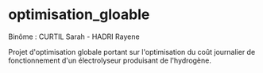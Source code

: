 # optimisation_gloable

Binôme : CURTIL Sarah - HADRI Rayene

Projet d'optimisation globale portant sur l'optimisation du coût journalier de fonctionnement d'un électrolyseur produisant de l'hydrogène.
